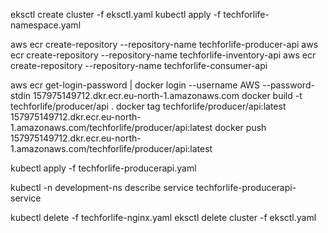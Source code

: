 eksctl create cluster -f eksctl.yaml 
kubectl apply -f techforlife-namespace.yaml

aws ecr create-repository --repository-name techforlife-producer-api
aws ecr create-repository --repository-name techforlife-inventory-api
aws ecr create-repository --repository-name techforlife-consumer-api

aws ecr get-login-password | docker login --username AWS --password-stdin 157975149712.dkr.ecr.eu-north-1.amazonaws.com
docker build -t techforlife/producer/api .
docker tag techforlife/producer/api:latest 157975149712.dkr.ecr.eu-north-1.amazonaws.com/techforlife/producer/api:latest
docker push 157975149712.dkr.ecr.eu-north-1.amazonaws.com/techforlife/producer/api:latest

kubectl apply -f techforlife-producerapi.yaml

kubectl -n development-ns describe service techforlife-producerapi-service

kubectl delete -f techforlife-nginx.yaml
eksctl delete cluster -f eksctl.yaml